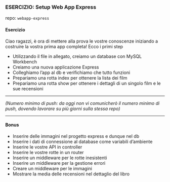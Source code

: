 ### ESERCIZIO: Setup Web App Express

repo: `webapp-express`

#### Esercizio

Ciao ragazzi, è ora di mettere alla prova le vostre conoscenze iniziando a costruire la vostra prima app completa! Ecco i primi step
- Utilizzando il file in allegato, creiamo un database con MySQL Workbench
- Creiamo una nuova applicazione Express
- Colleghiamo l’app al db e verifichiamo che tutto funzioni
- Prepariamo una rotta index per ottenere la lista dei film
- Prepariamo una rotta show per ottenere i dettagli di un singolo film e le sue recensioni

---

*(Numero minimo di push: da oggi non vi comunicherò il numero minimo di push, dovendo lavorare su più giorni sulla stessa repo)*

---

#### Bonus
- Inserire delle immagini nel progetto express e dunque nel db
- Inserire i dati di connessione al database come variabili d’ambiente
- Inserire le vostre API in controller
- Inserire le vostre rotte in un router
- Inserire un middleware per le rotte inesistenti
- Inserire un middleware per la gestione errori
- Creare un middleware per le immagini
- Mostrare la media delle recensioni nel dettaglio del libro
